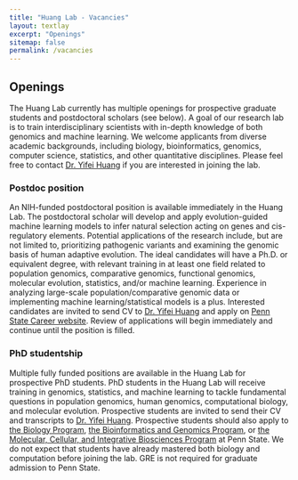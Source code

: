 ```yaml
---
title: "Huang Lab - Vacancies"
layout: textlay
excerpt: "Openings"
sitemap: false
permalink: /vacancies
---
```


## Openings

The Huang Lab currently has multiple openings for prospective graduate students and postdoctoral scholars (see below). A goal of our research lab is to train interdisciplinary scientists with in-depth knowledge of both genomics and machine learning. 
We welcome applicants from diverse academic backgrounds, including biology, bioinformatics, genomics, computer science, statistics, and other quantitative disciplines. Please feel free to contact <a href="mailto:yuh371@psu.edu">Dr. Yifei Huang</a> if you are interested in joining the lab.

### Postdoc position

An NIH-funded postdoctoral position is available immediately in the Huang Lab. The postdoctoral scholar will develop and apply evolution-guided machine learning models to infer natural selection acting on genes and cis-regulatory elements. Potential applications of the research include, but are not limited to, prioritizing pathogenic variants and examining the genomic basis of human adaptive evolution. The ideal candidates will have a Ph.D. or equivalent degree, with relevant training in at least one field related to population genomics, comparative genomics, functional genomics, molecular evolution, statistics, and/or machine learning. Experience in analyzing large-scale population/comparative genomic data or implementing machine learning/statistical models is a plus. Interested candidates are invited to send CV to <a href="mailto:yuh371@psu.edu">Dr. Yifei Huang</a> and apply on <a href="https://psu.wd1.myworkdayjobs.com/en-US/PSU_Academic/job/University-Park-Campus/Postdoctoral-Scholar---Huang-Lab_REQ_0000016863-2">Penn State Career website</a>. Review of applications will begin immediately and continue until the position is filled.

### PhD studentship

Multiple fully funded positions are available in the Huang Lab for prospective PhD students. PhD students in the Huang Lab will receive training in genomics, statistics, and machine learning to tackle fundamental questions in population genomics, human genomics, computational biology, and molecular evolution.
Prospective students are invited to send their CV and transcripts to <a href="mailto:yuh371@psu.edu">Dr. Yifei Huang</a>. Prospective students should also apply to <a href="https://bio.psu.edu/graduate-portal/join-our-program/the-biology-graduate-program-at-penn-state">the Biology Program</a>, <a href="https://www.huck.psu.edu/graduate-programs/bioinformatics-and-genomics">the Bioinformatics and Genomics Program</a>, or <a href="https://www.huck.psu.edu/graduate-programs/molecular-cellular-and-integrative-biosciences">the Molecular, Cellular, and Integrative Biosciences Program</a> at Penn State. 
We do not expect that students have already mastered both biology and computation before joining the lab. GRE is not required for graduate admission to Penn State.
